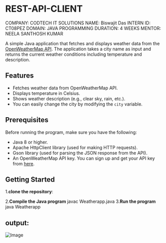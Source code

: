 # REST-API-CLIENT
COMPANY: CODTECH IT SOLUTIONS
NAME: Biswajit Das
INTERN ID: CT08PEZ
DOMAIN: JAVA PROGRAMMING
DURATION: 4 WEEKS
MENTOR: NEELA SANTHOSH KUMAR

A simple Java application that fetches and displays weather data from the [OpenWeatherMap API](https://openweathermap.org/api). The application takes a city name as input and returns the current weather conditions including temperature and description.

## Features

- Fetches weather data from OpenWeatherMap API.
- Displays temperature in Celsius.
- Shows weather description (e.g., clear sky, rain, etc.).
- You can easily change the city by modifying the `city` variable.

## Prerequisites

Before running the program, make sure you have the following:

- Java 8 or higher.
- Apache HttpClient library (used for making HTTP requests).
- Gson library (used for parsing the JSON response from the API).
- An OpenWeatherMap API key. You can sign up and get your API key from [here](https://openweathermap.org/api).

## Getting Started
 1.**clone the repository**:
 
 2.**Compile the Java program**
     javac Weatherapp.java
 3.**Run the program**
     java Weatherapp
## output:
![Image](https://github.com/user-attachments/assets/1ac3d285-c78b-49c2-b115-af6a21d678ac)

